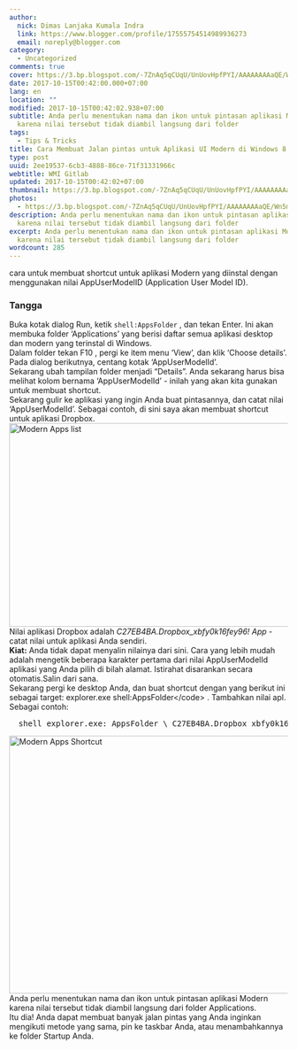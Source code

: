 ```yaml
---
author:
  nick: Dimas Lanjaka Kumala Indra
  link: https://www.blogger.com/profile/17555754514989936273
  email: noreply@blogger.com
category:
  - Uncategorized
comments: true
cover: https://3.bp.blogspot.com/-7ZnAq5qCUqU/UnUovHpfPYI/AAAAAAAAaQE/Wn5m_IyQ7MA/s1600/Modern-Apps-Shortcut-1.png
date: 2017-10-15T00:42:00.000+07:00
lang: en
location: ""
modified: 2017-10-15T00:42:02.938+07:00
subtitle: Anda perlu menentukan nama dan ikon untuk pintasan aplikasi Modern
  karena nilai tersebut tidak diambil langsung dari folder
tags:
  - Tips & Tricks
title: Cara Membuat Jalan pintas untuk Aplikasi UI Modern di Windows 8.1
type: post
uuid: 2ee19537-6cb3-4888-86ce-71f31331966c
webtitle: WMI Gitlab
updated: 2017-10-15T00:42:02+07:00
thumbnail: https://3.bp.blogspot.com/-7ZnAq5qCUqU/UnUovHpfPYI/AAAAAAAAaQE/Wn5m_IyQ7MA/s1600/Modern-Apps-Shortcut-1.png
photos:
  - https://3.bp.blogspot.com/-7ZnAq5qCUqU/UnUovHpfPYI/AAAAAAAAaQE/Wn5m_IyQ7MA/s1600/Modern-Apps-Shortcut-1.png
description: Anda perlu menentukan nama dan ikon untuk pintasan aplikasi Modern
  karena nilai tersebut tidak diambil langsung dari folder
excerpt: Anda perlu menentukan nama dan ikon untuk pintasan aplikasi Modern
  karena nilai tersebut tidak diambil langsung dari folder
wordcount: 285
---
```


<p>cara untuk membuat shortcut untuk aplikasi Modern yang diinstal dengan     menggunakan nilai AppUserModelID (Application User Model ID). <br><h3>    Tangga </h3>Buka kotak dialog Run, ketik <code>shell:AppsFolder</code> , dan tekan     Enter. Ini akan membuka folder ‘Applications’ yang berisi daftar semua     aplikasi desktop dan modern yang terinstal di Windows. <br>Dalam folder tekan F10 , pergi ke item menu ‘View’, dan klik ‘Choose     details’. Pada dialog berikutnya, centang kotak ‘AppUserModelId’. <br><center>    <ins id="aswift_0_expand"><ins id="aswift_0_anchor"></ins></ins></center>Sekarang ubah tampilan folder menjadi “Details”. Anda sekarang harus bisa     melihat kolom bernama ‘AppUserModelId’ - inilah yang akan kita gunakan     untuk membuat shortcut. <br>Sekarang gulir ke aplikasi yang ingin Anda buat pintasannya, dan catat     nilai ‘AppUserModelId’. Sebagai contoh, di sini saya akan membuat shortcut     untuk aplikasi Dropbox.     <br>    <img alt="Modern Apps list" height="368" src="https://3.bp.blogspot.com/-7ZnAq5qCUqU/UnUovHpfPYI/AAAAAAAAaQE/Wn5m_IyQ7MA/s1600/Modern-Apps-Shortcut-1.png" title="Daftar aplikasi modern" width="680"><br>Nilai aplikasi Dropbox adalah <em>C27EB4BA.Dropbox_xbfy0k16fey96! App</em>    - catat nilai untuk aplikasi Anda sendiri. <br><strong>Kiat:</strong>    Anda tidak dapat menyalin nilainya dari sini. Cara yang lebih mudah adalah     mengetik beberapa karakter pertama dari nilai AppUserModelId aplikasi yang     Anda pilih di bilah alamat. Istirahat disarankan secara otomatis.Salin dari     sana. <br>Sekarang pergi ke desktop Anda, dan buat shortcut dengan yang berikut ini     sebagai target: explorer.exe shell:AppsFolder&lt;/code&gt; . Tambahkan     nilai apl. Sebagai contoh: <br><pre>  shell explorer.exe: AppsFolder \ C27EB4BA.Dropbox_xbfy0k16fey96! App </pre><div><img alt="Modern Apps Shortcut" height="466" src="https://4.bp.blogspot.com/-4sRFIXP8zH0/UnUou1rPWGI/AAAAAAAAaQA/CAgqSQIAlvw/s1600/Modern-Apps-Shortcut-2.png" title="Pintasan Aplikasi Modern" width="628">    <br>Anda perlu menentukan nama dan ikon untuk pintasan aplikasi Modern         karena nilai tersebut tidak diambil langsung dari folder Applications.     <br>Itu dia! Anda dapat membuat banyak jalan pintas yang Anda inginkan         mengikuti metode yang sama, pin ke taskbar Anda, atau menambahkannya ke         folder Startup Anda.     </div>
</p>